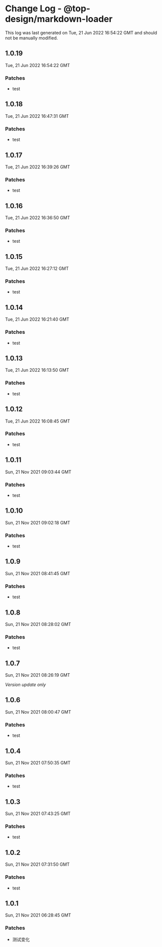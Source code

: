 # Change Log - @top-design/markdown-loader

This log was last generated on Tue, 21 Jun 2022 16:54:22 GMT and should not be manually modified.

## 1.0.19
Tue, 21 Jun 2022 16:54:22 GMT

### Patches

- test

## 1.0.18
Tue, 21 Jun 2022 16:47:31 GMT

### Patches

- test

## 1.0.17
Tue, 21 Jun 2022 16:39:26 GMT

### Patches

- test

## 1.0.16
Tue, 21 Jun 2022 16:36:50 GMT

### Patches

- test

## 1.0.15
Tue, 21 Jun 2022 16:27:12 GMT

### Patches

- test

## 1.0.14
Tue, 21 Jun 2022 16:21:40 GMT

### Patches

- test

## 1.0.13
Tue, 21 Jun 2022 16:13:50 GMT

### Patches

- test

## 1.0.12
Tue, 21 Jun 2022 16:08:45 GMT

### Patches

- test

## 1.0.11
Sun, 21 Nov 2021 09:03:44 GMT

### Patches

- test

## 1.0.10
Sun, 21 Nov 2021 09:02:18 GMT

### Patches

- test

## 1.0.9
Sun, 21 Nov 2021 08:41:45 GMT

### Patches

- test

## 1.0.8
Sun, 21 Nov 2021 08:28:02 GMT

### Patches

- test

## 1.0.7
Sun, 21 Nov 2021 08:26:19 GMT

_Version update only_

## 1.0.6
Sun, 21 Nov 2021 08:00:47 GMT

### Patches

- test

## 1.0.4
Sun, 21 Nov 2021 07:50:35 GMT

### Patches

- test

## 1.0.3
Sun, 21 Nov 2021 07:43:25 GMT

### Patches

- test

## 1.0.2
Sun, 21 Nov 2021 07:31:50 GMT

### Patches

- test

## 1.0.1
Sun, 21 Nov 2021 06:28:45 GMT

### Patches

- 测试变化

